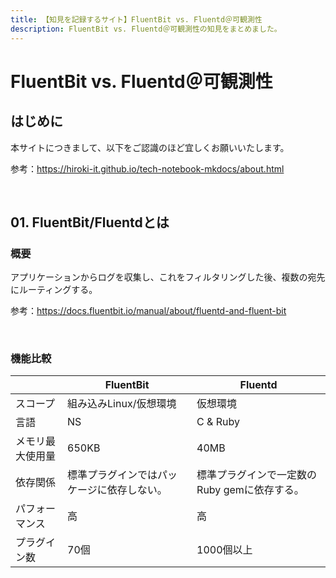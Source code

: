 ```yaml
---
title: 【知見を記録するサイト】FluentBit vs. Fluentd＠可観測性
description: FluentBit vs. Fluentd＠可観測性の知見をまとめました。
---
```


# FluentBit vs. Fluentd＠可観測性

## はじめに

本サイトにつきまして、以下をご認識のほど宜しくお願いいたします。

参考：https://hiroki-it.github.io/tech-notebook-mkdocs/about.html

<br>

## 01. FluentBit/Fluentdとは

### 概要

アプリケーションからログを収集し、これをフィルタリングした後、複数の宛先にルーティングする。

参考：https://docs.fluentbit.io/manual/about/fluentd-and-fluent-bit

<br>

### 機能比較

|                  | FluentBit                                  | Fluentd                                      |
| ---------------- | ------------------------------------------ | -------------------------------------------- |
| スコープ         | 組み込みLinux/仮想環境                     | 仮想環境                                     |
| 言語             | NS                                         | C & Ruby                                     |
| メモリ最大使用量 | 650KB                                      | 40MB                                         |
| 依存関係         | 標準プラグインではパッケージに依存しない。 | 標準プラグインで一定数のRuby gemに依存する。 |
| パフォーマンス   | 高                                         | 高                                           |
| プラグイン数     | 70個                                       | 1000個以上                                   |
